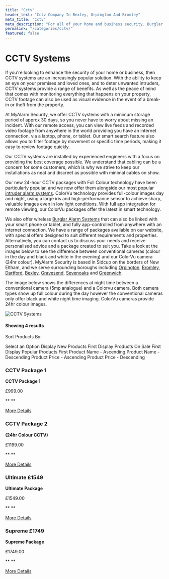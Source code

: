 ```yaml
---
title: "Cctv"
header_text: "Cctv Company In Bexley, Orpington And Bromley"
meta_title: "Cctv"
meta_description: "For all of your home and business security. Burglar Alarm Servicing, Burglar Alarm Installation, Alarm Battery and CCTV. Call 020 8302 4065 or send us an email"
permalink: "/categories/cctv/"
featured: false
---
```


# CCTV Systems 

If you\'re looking to enhance the security of your home or business, then CCTV systems are an increasingly popular solution. With the ability to keep an eye on your premises and loved ones, and to deter unwanted intruders, CCTV systems provide a range of benefits. As well as the peace of mind that comes with monitoring everything that happens on your property, CCTV footage can also be used as visual evidence in the event of a break-in or theft from the property.

At MyAlarm Security, we offer CCTV systems with a minimum storage period of approx 30 days, so you never have to worry about missing an incident. With our remote access, you can view live feeds and recorded video footage from anywhere in the world providing you have an internet connection, via a laptop, phone, or tablet. Our smart search feature also allows you to filter footage by movement or specific time periods, making it easy to review footage quickly.

Our CCTV systems are installed by experienced engineers with a focus on providing the best coverage possible. We understand that cabling can be a concern for some customers, which is why we strive to keep our installations as neat and discreet as possible with minimal cables on show.

Our new 24-hour CCTV packages with Full Colour technology have been particularly popular, and we now offer them alongside our most popular [intruder alarm systems](burglar-alarms.php.html). ColorVu technology provides full-colour images day and night, using a large iris and high-performance sensor to achieve sharp, valuable images even in low light conditions. With full app integration for remote viewing, our ColorVu packages offer the latest in smart technology.

We also offer wireless [Burglar Alarm Systems](burglar-alarms.php.html) that can also be linked with your smart phone or tablet, and fully app-controlled from anywhere with an internet connection. We have a range of packages available on our website, with special offers designed to suit different requirements and properties. Alternatively, you can contact us to discuss your needs and receive personalised advice and a package created to suit you. Take a look at the images below to see the difference between conventional cameras (colour in the day and black and white in the evening) and our ColorVu camera (24hr colour). MyAlarm Security is based in Sidcup on the borders of New Eltham, and we serve surrounding boroughs including [Orpington](/pages/orpington.php), [Bromley](/pages/bromley.php), [Dartford](/pages/dartford.php), [Bexley](/pages/bexley.php), [Gravesend](/pages/gravesend.php), [Sevenoaks](/pages/sevenoaks.php) and [Greenwich](/pages/greenwich.php).

The image below shows the differences at night time between a conventional camera (5mp analogue) and a Colorvu camera. Both camera types show up full colour during the day however the conventional cameras only offer black and white night time imaging. ColorVu cameras provide 24hr colour images.

![CCTV Systems](https://res.cloudinary.com/kbs/image/upload/f_auto,q_auto/fz8jnnwdtcm5voycphbt.png "CCTV Systems")

#### Showing 4 results

Sort Products By:

Select an Option Display New Products First Display Products On Sale First Display Popular Products First Product Name - Ascending Product Name - Descending Product Price - Ascending Product Price - Descending

[](/products/cctv-package-1-999.php "View More")

### CCTV Package 1 

**CCTV Package 1**

£999.00

** **

[More Details](/products/cctv-package-1-999.php)

[](/products/cctv-package-2-1199-24hr-colour-cctv.php "View More")

### CCTV Package 2 

**(24hr Colour CCTV)**

£1199.00

** **

[More Details](/products/cctv-package-2-1199-24hr-colour-cctv.php)

[](/products/ultimate-package-cctv-intruder-alarm-system-1549.php "View More")

### Ultimate £1549 

**Ultimate Package**

£1549.00

** **

[More Details](/products/ultimate-package-cctv-intruder-alarm-system-1549.php)

[](/products/supreme-package-24hr-colour-cctv-plus-intruder-alarm-system-1749.php "View More")

### Supreme £1749 

**Supreme Package**

£1749.00

** **

[More Details](/products/supreme-package-24hr-colour-cctv-plus-intruder-alarm-system-1749.php)